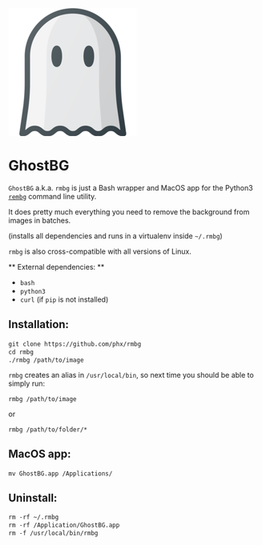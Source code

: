 ![GhostBG](./icon.png?raw=true)

# GhostBG

`GhostBG` a.k.a. `rmbg` is just a Bash wrapper and MacOS app for the Python3 [`rembg`](https://pypi.org/project/rembg/) command line utility.

It does pretty much everything you need to remove the background from images in batches.

(installs all dependencies and runs in a virtualenv inside `~/.rmbg`)

`rmbg` is also cross-compatible with all versions of Linux.

** External dependencies: **

- `bash`
- `python3`
- `curl` (if `pip` is not installed)

## Installation:

```
git clone https://github.com/phx/rmbg
cd rmbg
./rmbg /path/to/image
```

`rmbg` creates an alias in `/usr/local/bin`, so next time you should be able to simply run:

```
rmbg /path/to/image
```

or

```
rmbg /path/to/folder/*
```

## MacOS app:

```
mv GhostBG.app /Applications/
```

## Uninstall:

```
rm -rf ~/.rmbg
rm -rf /Application/GhostBG.app
rm -f /usr/local/bin/rmbg
```
